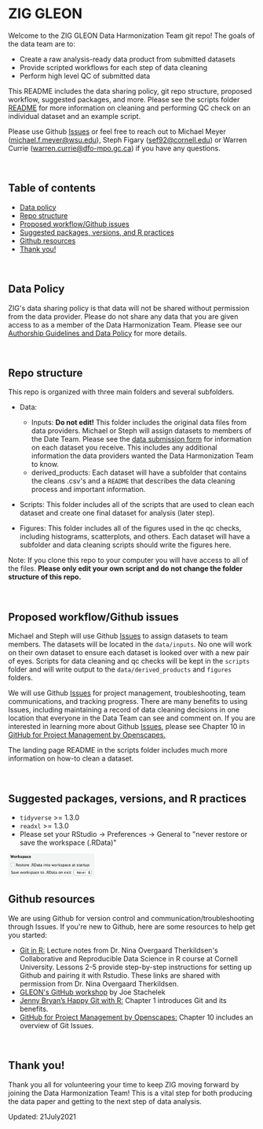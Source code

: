 # ZIG GLEON

Welcome to the ZIG GLEON Data Harmonization Team git repo! The goals of the data team are to:

* Create a raw analysis-ready data product from submitted datasets
* Provide scripted workflows for each step of data cleaning
* Perform high level QC of submitted data

This README includes the data sharing policy, git repo structure, proposed workflow, suggested packages, and more. Please see the scripts folder [README](scripts/README.md) for more information on cleaning and performing QC check on an individual dataset and an example script. 

Please use Github [Issues](https://github.com/sfigary/GLEON_ZIG/issues) or feel free to reach out to Michael Meyer (michael.f.meyer@wsu.edu), Steph Figary (sef92@cornell.edu) or Warren Currie (warren.currie@dfo-mpo.gc.ca) if you have any questions.  

<br>

## Table of contents
* [Data policy](#data-policy)
* [Repo structure](#repo-structure)
* [Proposed workflow/Github issues](#proposed-workflow-github-issues)
* [Suggested packages, versions, and R practices](#suggested-packages-versions-and-R-practices)
* [Github resources](#github-resources)
* [Thank you!](#thank-you)

<br>

## Data Policy

ZIG's data sharing policy is that data will not be shared without permission from the data provider. Please do not share any data that you are given access to as a member of the Data Harmonization Team. Please see our [Authorship Guidelines and Data Policy](https://docs.google.com/document/d/1v-Wg50qSCBuFWXFg-B3PdfiEKz__8iJr3IeyCUpfKgU/edit?usp=sharing) for more details.

<br>

## Repo structure

This repo is organized with three main folders and several subfolders. 


* Data:
  + Inputs: **Do not edit!** This folder includes the original data files from data providers. Michael or Steph will assign datasets to  members of the Date Team. Please see the [data submission form](https://docs.google.com/spreadsheets/d/1QrXnV7tFMUeL_8aAWt7KZfKNVz0GH7NGw8LR8UsK-qw/edit?usp=sharing) for information on each dataset you receive. This includes any additional information the data providers wanted the Data Harmonization Team to know. 
  + derived_products: Each dataset will have a subfolder that contains the cleans .csv's and a `README` that describes the data cleaning process and important information. 

* Scripts: This folder includes all of the scripts that are used to clean each dataset and create one final dataset for analysis (later step). 

* Figures: This folder includes all of the figures used in the qc checks, including histograms, scatterplots, and others. Each dataset will have a subfolder and data cleaning scripts should write the figures here.

Note: If you clone this repo to your computer you will have access to all of the files. **Please only edit your own script and do not change the folder structure of this repo.**

<br>

## Proposed workflow/Github issues 

Michael and Steph will use Github [Issues](https://github.com/sfigary/GLEON_ZIG/issues) to assign datasets to team members. The datasets will be located in the `data/inputs`. No one will work on their own dataset to ensure each dataset is looked over with a new pair of eyes. Scripts for data cleaning and qc checks will be kept in the `scripts` folder and will write output to the `data/derived_products` and `figures` folders. 

We will use Github [Issues](https://github.com/sfigary/GLEON_ZIG/issues) for project management, troubleshooting, team communications, and tracking progress. There are many benefits to using Issues, including maintaining a record of data cleaning decisions in one location that everyone in the Data Team can see and comment on. If you are interested in learning more about Github [Issues](https://github.com/sfigary/GLEON_ZIG/issues), please see Chapter 10 in [GitHub for Project Management by Openscapes.](https://openscapes.github.io/series/github-issues.html)

The landing page README in the scripts folder includes much more information on how-to clean a dataset.

<br>

## Suggested packages, versions, and R practices

* `tidyverse` >= 1.3.0
* `readxl` >= 1.3.0
* Please set your RStudio -> Preferences -> General to "never restore or save the workspace (.RData)" 

<img src="RData.png" width="35%" height="35%">


<br>

## Github resources

We are using Github for version control and communication/troubleshooting through Issues. If you're new to Github, here are some resources to help get you started:

* [Git in R:](https://nt246.github.io/NTRES-6100-data-science/lesson2-rmarkdown-github.html) Lecture notes from Dr. Nina Overgaard Therkildsen's Collaborative and Reproducible Data Science in R course at Cornell University. Lessons 2-5 provide step-by-step instructions for setting up Github and pairing it with Rstudio. These links are shared with permission from Dr. Nina Overgaard Therkildsen.
* [GLEON's GitHub workshop](https://www.youtube.com/watch?v=B-FHx4l1BNU) by Joe Stachelek
* [Jenny Bryan’s Happy Git with R:](https://happygitwithr.com/big-picture.html) Chapter 1 introduces Git and its benefits.
* [GitHub for Project Management by Openscapes:](https://openscapes.github.io/series/github-issues.html) Chapter 10 includes an overview of Git Issues.

<br>

## Thank you!

Thank you all for volunteering your time to keep ZIG moving forward by joining the Data Harmonization Team! This is a vital step for both producing the data paper and getting to the next step of data analysis.

Updated: 21July2021